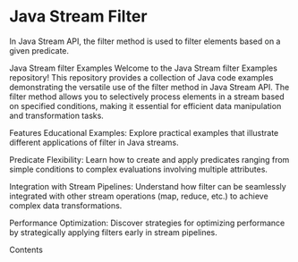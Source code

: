 # Java Stream Filter
 In Java Stream API, the filter method is used to filter elements based on a given predicate.
 
 Java Stream filter Examples
Welcome to the Java Stream filter Examples repository! This repository provides a collection of Java code examples demonstrating the versatile use of the filter method in Java Stream API. The filter method allows you to selectively process elements in a stream based on specified conditions, making it essential for efficient data manipulation and transformation tasks.

Features
Educational Examples: Explore practical examples that illustrate different applications of filter in Java streams.

Predicate Flexibility: Learn how to create and apply predicates ranging from simple conditions to complex evaluations involving multiple attributes.

Integration with Stream Pipelines: Understand how filter can be seamlessly integrated with other stream operations (map, reduce, etc.) to achieve complex data transformations.

Performance Optimization: Discover strategies for optimizing performance by strategically applying filters early in stream pipelines.

Contents
